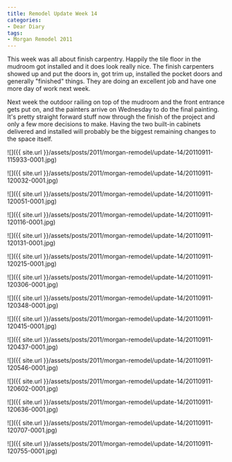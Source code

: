 ```yaml
---
title: Remodel Update Week 14
categories:
- Dear Diary
tags:
- Morgan Remodel 2011
---
```


This week was all about finish carpentry. Happily the tile floor in the mudroom got installed and it does look really nice. The finish carpenters showed up and put the doors in, got trim up, installed the pocket doors and generally "finished" things. They are doing an excellent job and have one more day of work next week.

Next week the outdoor railing on top of the mudroom and the front entrance gets put on, and the painters arrive on Wednesday to do the final painting. It's pretty straight forward stuff now through the finish of the project and only a few more decisions to make. Having the two built-in cabinets delivered and installed will probably be the biggest remaining changes to the space itself.

![]({{ site.url }}/assets/posts/2011/morgan-remodel/update-14/20110911-115933-0001.jpg)

![]({{ site.url }}/assets/posts/2011/morgan-remodel/update-14/20110911-120032-0001.jpg)

![]({{ site.url }}/assets/posts/2011/morgan-remodel/update-14/20110911-120051-0001.jpg)

![]({{ site.url }}/assets/posts/2011/morgan-remodel/update-14/20110911-120116-0001.jpg)

![]({{ site.url }}/assets/posts/2011/morgan-remodel/update-14/20110911-120131-0001.jpg)

![]({{ site.url }}/assets/posts/2011/morgan-remodel/update-14/20110911-120215-0001.jpg)

![]({{ site.url }}/assets/posts/2011/morgan-remodel/update-14/20110911-120306-0001.jpg)

![]({{ site.url }}/assets/posts/2011/morgan-remodel/update-14/20110911-120348-0001.jpg)

![]({{ site.url }}/assets/posts/2011/morgan-remodel/update-14/20110911-120415-0001.jpg)

![]({{ site.url }}/assets/posts/2011/morgan-remodel/update-14/20110911-120437-0001.jpg)

![]({{ site.url }}/assets/posts/2011/morgan-remodel/update-14/20110911-120546-0001.jpg)

![]({{ site.url }}/assets/posts/2011/morgan-remodel/update-14/20110911-120602-0001.jpg)

![]({{ site.url }}/assets/posts/2011/morgan-remodel/update-14/20110911-120636-0001.jpg)

![]({{ site.url }}/assets/posts/2011/morgan-remodel/update-14/20110911-120707-0001.jpg)

![]({{ site.url }}/assets/posts/2011/morgan-remodel/update-14/20110911-120755-0001.jpg)

